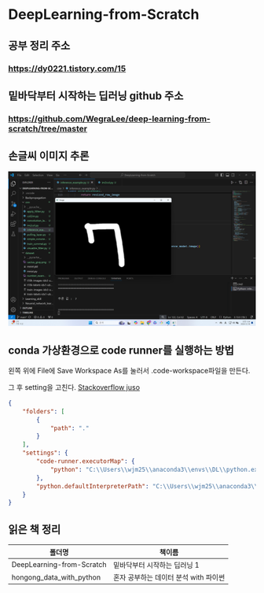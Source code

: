 # DeepLearning-from-Scratch

## 공부 정리 주소

### https://dy0221.tistory.com/15

## 밑바닥부터 시작하는 딥러닝 github 주소

### https://github.com/WegraLee/deep-learning-from-scratch/tree/master

## 손글씨 이미지 추론

![추론이미지](inference_result_image.png)

## conda 가상환경으로 code runner를 실행하는 방법

왼쪽 위에 File에 Save Workspace As를 눌러서 .code-workspace파일을 만든다.

그 후 setting을 고친다. [Stackoverflow juso](https://stackoverflow.com/questions/72556952/code-runner-in-vs-code-not-running-conda-python)

```json
{
    "folders": [
        {
            "path": "."
        }
    ],
    "settings": {
        "code-runner.executorMap": {
            "python": "C:\\Users\\wjm25\\anaconda3\\envs\\DL\\python.exe"
        },
        "python.defaultInterpreterPath": "C:\\Users\\wjm25\\anaconda3\\envs\\DL\\python.exe"
    }
}
```

## 읽은 책 정리
| 폴더명                   | 책이름                                                                      |
|--------------------------|------------------------------|
| DeepLearning-from-Scratch | 밑바닥부터 시작하는 딥러닝 1 |
| hongong_data_with_python |  혼자 공부하는 데이터 분석 with 파이썬 |